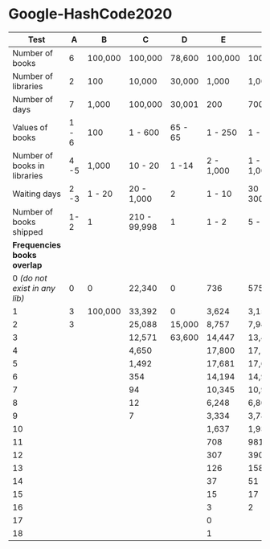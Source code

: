 # Google-HashCode2020

Test                          | A           | B           | C           | D           | E           | F
----------------------------- | ----------- | ----------- | ----------- | ----------- | ----------- | ----------- 
Number of books               | 6           | 100,000     | 100,000     | 78,600      | 100,000     | 100,000
Number of libraries           | 2           | 100         | 10,000      | 30,000      | 1,000       | 1,000
Number of days                | 7           | 1,000       | 100,000     | 30,001      | 200         | 700
Values of books               | 1 - 6       | 100         | 1 - 600     | 65 - 65     | 1 - 250     | 1 - 800
Number of books in libraries  | 4 -5        | 1,000       | 10 - 20     | 1 -14       | 2 - 1,000   | 1 - 1,000
Waiting days                  | 2 -3        | 1 - 20      | 20 - 1,000  | 2           | 1 - 10      | 30 - 300
Number of books shipped       |  1-2        | 1           | 210 - 99,998| 1           | 1 - 2       | 5 - 10
**Frequencies books overlap** |             |             |             |             |             |
0 *(do not exist in any lib)* | 0           | 0           | 22,340      | 0           | 736         | 575  
1                             | 3           | 100,000     | 33,392      | 0           | 3,624       | 3,159     
2                             | 3           |             | 25,088      | 15,000      | 8,757       | 7,948
3                             |             |             | 12,571      | 63,600      | 14,447      | 13,458   
4                             |             |             | 4,650       |             | 17,800      | 17,186  
5                             |             |             | 1,492       |             | 17,681      | 17,601  
6                             |             |             | 354         |             | 14,194      | 14,958  
7                             |             |             | 94          |             | 10,345      | 10,976  
8                             |             |             | 12          |             | 6,248       | 6,809  
9                             |             |             | 7           |             | 3,334       | 3,786   
10                            |             |             |             |             | 1,637       | 1,935   
11                            |             |             |             |             | 708         | 981   
12                            |             |             |             |             | 307         | 390     
13                            |             |             |             |             | 126         | 158     
14                            |             |             |             |             | 37          | 51     
15                            |             |             |             |             | 15          | 17      
16                            |             |             |             |             | 3           | 2      
17                            |             |             |             |             | 0           |         
18                            |             |             |             |             | 1           |         
